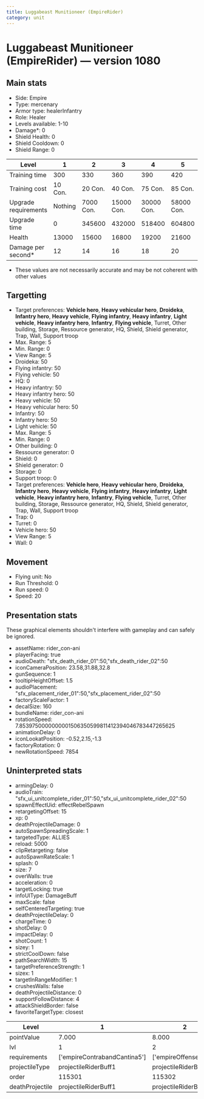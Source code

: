```yaml
---
title: Luggabeast Munitioneer (EmpireRider)
category: unit
---
```


# Luggabeast Munitioneer (EmpireRider) — version 1080

## Main stats

  * Side: Empire
  * Type: mercenary
  * Armor type: healerInfantry
  * Role: Healer
  * Levels available: 1-10
  * Damage*: 0
  * Shield Health: 0
  * Shield Cooldown: 0
  * Shield Range: 0

|Level               |1      |2        |3         |4         |5         |6          |7          |8          |9          |10         |
|--------------------|-------|---------|----------|----------|----------|-----------|-----------|-----------|-----------|-----------|
|Training time       |300    |330      |360       |390       |420       |450        |480        |510        |540        |570        |
|Training cost       |10 Con.|20 Con.  |40 Con.   |75 Con.   |85 Con.   |125 Con.   |170 Con.   |230 Con.   |310 Con.   |525 Con.   |
|Upgrade requirements|Nothing|7000 Con.|15000 Con.|30000 Con.|58000 Con.|110000 Con.|140000 Con.|160000 Con.|165000 Con.|168000 Con.|
|Upgrade time        |0      |345600   |432000    |518400    |604800    |691200     |777600     |864000     |950400     |1036800    |
|Health              |13000  |15600    |16800     |19200     |21600     |24000      |26400      |28800      |31200      |36000      |
|Damage per second*  |12     |14       |16        |18        |20        |22         |24         |26         |28         |30         |

* These values are not necessarily accurate and may be not coherent with other values

## Targetting

  * Target preferences: **Vehicle hero**, **Heavy vehicular hero**, **Droideka**, **Infantry hero**, **Heavy vehicle**, **Flying infantry**, **Heavy infantry**, **Light vehicle**, **Heavy infantry hero**, **Infantry**, **Flying vehicle**, Turret, Other building, Storage, Ressource generator, HQ, Shield, Shield generator, Trap, Wall, Support troop
  * Max. Range: 5
  * Min. Range: 0
  * View Range: 5
  * Droideka: 50
  * Flying infantry: 50
  * Flying vehicle: 50
  * HQ: 0
  * Heavy infantry: 50
  * Heavy infantry hero: 50
  * Heavy vehicle: 50
  * Heavy vehicular hero: 50
  * Infantry: 50
  * Infantry hero: 50
  * Light vehicle: 50
  * Max. Range: 5
  * Min. Range: 0
  * Other building: 0
  * Ressource generator: 0
  * Shield: 0
  * Shield generator: 0
  * Storage: 0
  * Support troop: 0
  * Target preferences: **Vehicle hero**, **Heavy vehicular hero**, **Droideka**, **Infantry hero**, **Heavy vehicle**, **Flying infantry**, **Heavy infantry**, **Light vehicle**, **Heavy infantry hero**, **Infantry**, **Flying vehicle**, Turret, Other building, Storage, Ressource generator, HQ, Shield, Shield generator, Trap, Wall, Support troop
  * Trap: 0
  * Turret: 0
  * Vehicle hero: 50
  * View Range: 5
  * Wall: 0

## Movement

  * Flying unit: No
  * Run Threshold: 0
  * Run speed: 0
  * Speed: 20

## Presentation stats

These graphical elements shouldn't interfere with gameplay and can safely be ignored.

  * assetName: rider_con-ani
  * playerFacing: true
  * audioDeath: "sfx_death_rider_01":50,"sfx_death_rider_02":50
  * iconCameraPosition: 23.58,31.88,32.8
  * gunSequence: 1
  * tooltipHeightOffset: 1.5
  * audioPlacement: "sfx_placement_rider_01":50,"sfx_placement_rider_02":50
  * factoryScaleFactor: 1
  * decalSize: 160
  * bundleName: rider_con-ani
  * rotationSpeed: 7.8539750000000001506350599811412394046783447265625
  * animationDelay: 0
  * iconLookatPosition: -0.52,2.15,-1.3
  * factoryRotation: 0
  * newRotationSpeed: 7854

## Uninterpreted stats

  * armingDelay: 0
  * audioTrain: "sfx_ui_unitcomplete_rider_01":50,"sfx_ui_unitcomplete_rider_02":50
  * spawnEffectUid: effectRebelSpawn
  * retargetingOffset: 15
  * xp: 0
  * deathProjectileDamage: 0
  * autoSpawnSpreadingScale: 1
  * targetedType: ALLIES
  * reload: 5000
  * clipRetargeting: false
  * autoSpawnRateScale: 1
  * splash: 0
  * size: 7
  * overWalls: true
  * acceleration: 0
  * targetLocking: true
  * infoUIType: DamageBuff
  * maxScale: false
  * selfCenteredTargeting: true
  * deathProjectileDelay: 0
  * chargeTime: 0
  * shotDelay: 0
  * impactDelay: 0
  * shotCount: 1
  * sizey: 1
  * strictCoolDown: false
  * pathSearchWidth: 15
  * targetPreferenceStrength: 1
  * sizex: 1
  * targetInRangeModifier: 1
  * crushesWalls: false
  * deathProjectileDistance: 0
  * supportFollowDistance: 4
  * attackShieldBorder: false
  * favoriteTargetType: closest

|Level          |1                           |2                    |3                    |4                    |5                    |6                    |7                    |8                    |9                    |10                    |
|---------------|----------------------------|---------------------|---------------------|---------------------|---------------------|---------------------|---------------------|---------------------|---------------------|----------------------|
|pointValue     |7.000                       |8.000                |10.000               |11.000               |13.000               |14.000               |15.000               |17.000               |18.000               |21.000                |
|lvl            |1                           |2                    |3                    |4                    |5                    |6                    |7                    |8                    |9                    |10                    |
|requirements   |['empireContrabandCantina5']|['empireOffenseLab2']|['empireOffenseLab3']|['empireOffenseLab4']|['empireOffenseLab5']|['empireOffenseLab6']|['empireOffenseLab7']|['empireOffenseLab8']|['empireOffenseLab9']|['empireOffenseLab10']|
|projectileType |projectileRiderBuff1        |projectileRiderBuff2 |projectileRiderBuff3 |projectileRiderBuff4 |projectileRiderBuff5 |projectileRiderBuff6 |projectileRiderBuff7 |projectileRiderBuff8 |projectileRiderBuff9 |projectileRiderBuff10 |
|order          |115301                      |115302               |115303               |115304               |115305               |115306               |115307               |115308               |115309               |115310                |
|deathProjectile|projectileRiderBuff1        |projectileRiderBuff2 |projectileRiderBuff3 |projectileRiderBuff4 |projectileRiderBuff5 |projectileRiderBuff6 |projectileRiderBuff7 |projectileRiderBuff8 |projectileRiderBuff9 |projectileRiderBuff10 |


